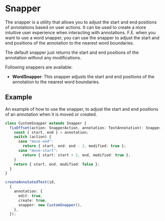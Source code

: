 # Snapper

The snapper is a utility that allows you to adjust the start and end positions of annotations based on user actions. It
can be used to create a more intuitive user experience when interacting with annotations.
F.E. when you want to use a word snapper, you can use the snapper to adjust the start and end positions of the
annotation to the nearest word boundaries.

The default snapper just returns the start and end positions of the annotation without any modifications.

Following snappers are available:

- **WordSnapper**: This snapper adjusts the start and end positions of the annotation to the nearest word boundaries.

## Example

An example of how to use the snapper, to adjust the start and end positions of an annotation when it is moved or
created.

```typescript
class CustomSnapper extends Snapper {
  fixOffset(action: SnapperAction, annotation: TextAnnotation): SnapperResult {
    const { start, end } = annotation;
    switch (action) {
      case "move-end":
        return { start, end: end - 2, modified: true };
      case "move-start":
        return { start: start + 2, end, modified: true };
    }
    return { start, end, modified: false };
  }
}

createAnnotatedText(id,
  {
    annotation: {
      edit: true,
      create: true,
      snapper: new CustomSnapper(),
    },
  });

``` 

<div id="annotation--snapper"></div>

<script setup>
//
import { snapper } from "@demo";

snapper('annotation--snapper')

</script>


